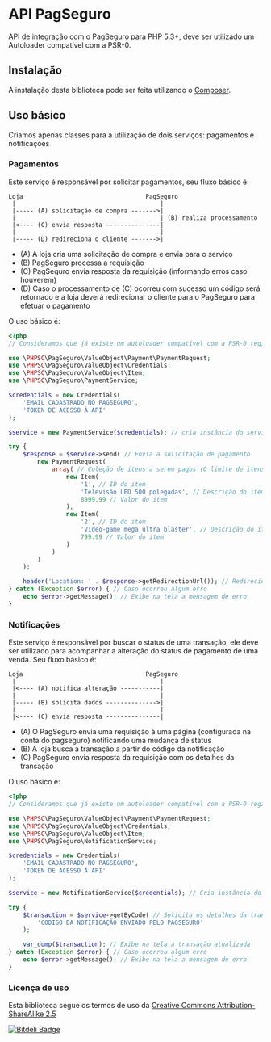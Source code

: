 API PagSeguro
=============

API de integração com o PagSeguro para PHP 5.3+, deve ser utilizado um Autoloader compatível com a PSR-0.

Instalação
----------

A instalação desta biblioteca pode ser feita utilizando o [Composer](https://packagist.org/packages/phpsc/pagseguro).

Uso básico
----------

Criamos apenas classes para a utilização de dois serviços: pagamentos e notificações

### Pagamentos

Este serviço é responsável por solicitar pagamentos, seu fluxo básico é:

    Loja                                  PagSeguro
     |                                        |
     |----- (A) solicitação de compra ------->|
     |                                        | (B) realiza processamento
     |<---- (C) envia resposta ---------------|
     |                                        |
     |----- (D) redireciona o cliente ------->|
     
* (A) A loja cria uma solicitação de compra e envia para o serviço
* (B) PagSeguro processa a requisição
* (C) PagSeguro envia resposta da requisição (informando erros caso houverem)
* (D) Caso o processamento de (C) ocorreu com sucesso um código será retornado e a loja deverá redirecionar o cliente para o PagSeguro para efetuar o pagamento

O uso básico é:

```php
<?php
// Consideramos que já existe um autoloader compatível com a PSR-0 registrado

use \PHPSC\PagSeguro\ValueObject\Payment\PaymentRequest;
use \PHPSC\PagSeguro\ValueObject\Credentials;
use \PHPSC\PagSeguro\ValueObject\Item;
use \PHPSC\PagSeguro\PaymentService;

$credentials = new Credentials(
    'EMAIL CADASTRADO NO PAGSEGURO',
    'TOKEN DE ACESSO À API'
);

$service = new PaymentService($credentials); // cria instância do serviço de pagamentos

try {
    $response = $service->send( // Envia a solicitação de pagamento
        new PaymentRequest(
            array( // Coleção de itens a serem pagos (O limite de itens é definido pelo webservice da Pagseguro)
                new Item(
                	'1', // ID do item
                	'Televisão LED 500 polegadas', // Descrição do item
                	8999.99 // Valor do item
            	),
            	new Item(
                	'2', // ID do item
                	'Video-game mega ultra blaster', // Descrição do item
                	799.99 // Valor do item
            	)
            )
        )
    );

    header('Location: ' . $response->getRedirectionUrl()); // Redireciona o usuário
} catch (Exception $error) { // Caso ocorreu algum erro
    echo $error->getMessage(); // Exibe na tela a mensagem de erro
}
```
### Notificações

Este serviço é responsável por buscar o status de uma transação, ele deve ser utilizado para acompanhar a alteração do status de pagamento de uma venda. Seu fluxo básico é:

    Loja                                  PagSeguro
     |                                        |
     |<---- (A) notifica alteração -----------|
     |                                        |
     |----- (B) solicita dados -------------->|
     |                                        |
     |<---- (C) envia resposta ---------------|
     
* (A) O PagSeguro envia uma requisição à uma página (configurada na conta do pagseguro) notificando uma mudança de status 
* (B) A loja busca a transação a partir do código da notificação
* (C) PagSeguro envia resposta da requisição com os detalhes da transação

O uso básico é:

```php
<?php
// Consideramos que já existe um autoloader compatível com a PSR-0 registrado

use \PHPSC\PagSeguro\ValueObject\Payment\PaymentRequest;
use \PHPSC\PagSeguro\ValueObject\Credentials;
use \PHPSC\PagSeguro\ValueObject\Item;
use \PHPSC\PagSeguro\NotificationService;

$credentials = new Credentials(
    'EMAIL CADASTRADO NO PAGSEGURO',
    'TOKEN DE ACESSO À API'
);

$service = new NotificationService($credentials); // Cria instância do serviço

try {
    $transaction = $service->getByCode( // Solicita os detalhes da transação
    	'CODIGO DA NOTIFICAÇÃO ENVIADO PELO PAGSEGURO'
	);

    var_dump($transaction); // Exibe na tela a transação atualizada
} catch (Exception $error) { // Caso ocorreu algum erro
    echo $error->getMessage(); // Exibe na tela a mensagem de erro
}
```

### Licença de uso

Esta biblioteca segue os termos de uso da [Creative Commons Attribution-ShareAlike 2.5](http://creativecommons.org/licenses/by-sa/2.5)


[![Bitdeli Badge](https://d2weczhvl823v0.cloudfront.net/PHPSC/pagseguro/trend.png)](https://bitdeli.com/free "Bitdeli Badge")

